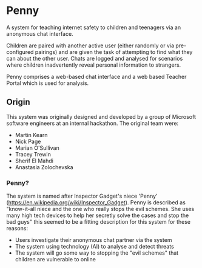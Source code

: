 # Penny
A system for teaching internet safety to children and teenagers via an anonymous chat interface. 

Children are paired with another active user (either randomly or via pre-configured pairings) and are given the task of attempting to find what they can about the other user. Chats are logged and analysed for scenarios where children inadvertently reveal personal information to strangers.

Penny comprises a web-based chat interface and a web based Teacher Portal which is used for analysis.

## Origin
This system was originally designed and developed by a group of Microsoft software engineers at an internal hackathon. The original team were:
* Martin Kearn
* Nick Page
* Marian O'Sullivan
* Tracey Trewin
* Sherif El Mahdi
* Anastasia Zolochevska

### Penny?
The system is named after Inspector Gadget's niece 'Penny' (https://en.wikipedia.org/wiki/Inspector_Gadget). Penny is described as "know-it-all niece and the one who really stops the evil schemes. She uses many high tech devices to help her secretly solve the cases and stop the bad guys" this seemed to be a fitting description for this system for these reasons:
* Users investigate their anonymous chat partner via the system
* The system using technology (AI) to analyse and detect threats
* The system will go some way to stopping the "evil schemes" that children are vulnerable to online
